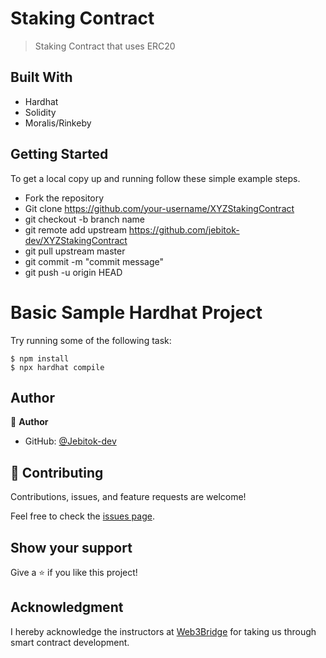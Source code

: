 # Staking Contract

> Staking Contract that uses ERC20


<!-- Additional description about the project and its features. -->

## Built With

- Hardhat
- Solidity
- Moralis/Rinkeby

<!-- ## Live Demo -->

## Getting Started

To get a local copy up and running follow these simple example steps.

- Fork the repository
- Git clone https://github.com/your-username/XYZStakingContract
- git checkout -b branch name
- git remote add upstream https://github.com/jebitok-dev/XYZStakingContract
- git pull upstream master
- git commit -m "commit message"
- git push -u origin HEAD

# Basic Sample Hardhat Project

Try running some of the following task:

```shell
$ npm install
$ npx hardhat compile
```

## Author

👤 **Author**

- GitHub: [@Jebitok-dev](https://github.com/Jebitok-dev)

## 🤝 Contributing

Contributions, issues, and feature requests are welcome!

Feel free to check the [issues page](issues/).

## Show your support

Give a ⭐️ if you like this project!

## Acknowledgment

 I hereby acknowledge the instructors at [Web3Bridge](Web3Bridge.com) for taking us through smart contract development.
